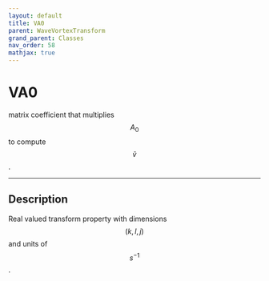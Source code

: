 ```yaml
---
layout: default
title: VA0
parent: WaveVortexTransform
grand_parent: Classes
nav_order: 58
mathjax: true
---
```


#  VA0

matrix coefficient that multiplies $$A_0$$ to compute $$\tilde{v}$$.


---

## Description
Real valued transform property with dimensions $$(k,l,j)$$ and units of $$s^{-1}$$.


